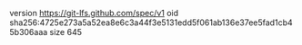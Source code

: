 version https://git-lfs.github.com/spec/v1
oid sha256:4725e273a5a52ea8e6c3a44f3e5131edd5f061ab136e37ee5fad1cb45b306aaa
size 645
